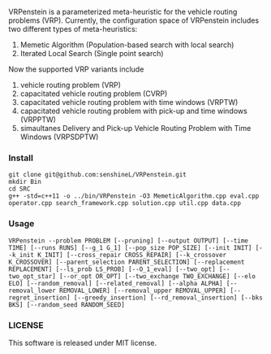 VRPenstein is a parameterized meta-heuristic for the vehicle routing problems (VRP). Currently, the configuration space of VRPenstein includes two different types of meta-heuristics:  
1. Memetic Algorithm (Population-based search with local search)
2. Iterated Local Search (Single point search)

Now the supported VRP variants include
1. vehicle routing problem (VRP)
2. capacitated vehicle routing problem (CVRP)
3. capacitated vehicle routing problem with time windows (VRPTW)
4. capacitated vehicle routing problem with pick-up and time windows (VRPPTW)
5. simaultanes Delivery and Pick-up Vehicle Routing
Problem with Time Windows (VRPSDPTW)

### Install
```
git clone git@github.com:senshineL/VRPenstein.git
mkdir Bin
cd SRC
g++ -std=c++11 -o ../bin/VRPenstein -O3 MemeticAlgorithm.cpp eval.cpp operator.cpp search_framework.cpp solution.cpp util.cpp data.cpp
```
### Usage
```
VRPenstein --problem PROBLEM [--pruning] [--output OUTPUT] [--time TIME] [--runs RUNS] [--g_1 G_1] [--pop_size POP_SIZE] [--init INIT] [--k_init K_INIT] [--cross_repair CROSS_REPAIR] [--k_crossover K_CROSSOVER] [--parent_selection PARENT_SELECTION] [--replacement REPLACEMENT] [--ls_prob LS_PROB] [--O_1_eval] [--two_opt] [--two_opt_star] [--or_opt OR_OPT] [--two_exchange TWO_EXCHANGE] [--elo ELO] [--random_removal] [--related_removal] [--alpha ALPHA] [--removal_lower REMOVAL_LOWER] [--removal_upper REMOVAL_UPPER] [--regret_insertion] [--greedy_insertion] [--rd_removal_insertion] [--bks BKS] [--random_seed RANDOM_SEED]

```
<!-- ### Parameters

### Input Format -->

### LICENSE
This software is released under MIT license.
